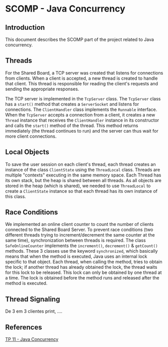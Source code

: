 # SCOMP - Java Concurrency

## Introduction

This document describes the SCOMP part of the project related to Java concurrency.

## Threads

For the Shared Board, a TCP server was created that listens for connections from clients. When a client is accepted, a new thread is created to handle that client. This thread is responsible for reading the client's requests and sending the appropriate responses.

The TCP server is implemented in the `TcpServer` class. The `TcpServer` class has a `start()` method that creates a `ServerSocket` and listens for connections. The `ClientHandler` class implements the `Runnable` interface. When the `TcpServer` accepts a connection from a client, it creates a new `Thread` instance that receives the `ClientHandler` instance in its constructor and calls the `start()` method of the thread. This method returns immediately (the thread continues to run) and the server can thus wait for more client connections.

## Local Objects

To save the user session on each client's thread, each thread creates an instance of the class `ClientState` using the `ThreadLocal` class. Threads are multiple "contexts" executing in the same memory space. Each Thread has its own stack, but the heap is shared between all threads. As all objects are stored in the heap (which is shared), we needed to use `ThreadLocal` to create a `ClientState` instance so that each thread has its own instance of this class.

## Race Conditions

We implemented an online client counter to count the number of clients connected to the Shared Board Server. To prevent race conditions (two different threads trying to increment/decrement the same counter at the same time), synchronization between threads is required. The class `SafeOnlineCounter` implements the `increment()`, `decrement()` & `getCount()` methods. These 3 classes use the keyword `synchronized`, which basically means that when the method is executed, Java uses an internal lock specific to that object. Each thread, when calling the method, tries to obtain the lock; if another thread has already obtained the lock, the thread waits for this lock to be released. This lock can only be obtained by one thread at a time. The lock is obtained before the method runs and released after the method is executed.

## Thread Signaling

<!-- TODO -->

De 3 em 3 clientes print, ....

## References

[TP 11 - Java Concurrency](https://moodle.isep.ipp.pt/pluginfile.php/280091/mod_resource/content/3/Java%20Concurrency.pdf)
